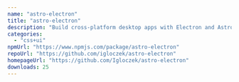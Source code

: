 ```yaml
---
name: "astro-electron"
title: "astro-electron"
description: "Build cross-platform desktop apps with Electron and Astro"
categories:
  - "css+ui"
npmUrl: "https://www.npmjs.com/package/astro-electron"
repoUrl: "https://github.com/igloczek/astro-electron"
homepageUrl: "https://github.com/Igloczek/astro-electron"
downloads: 25
---
```

